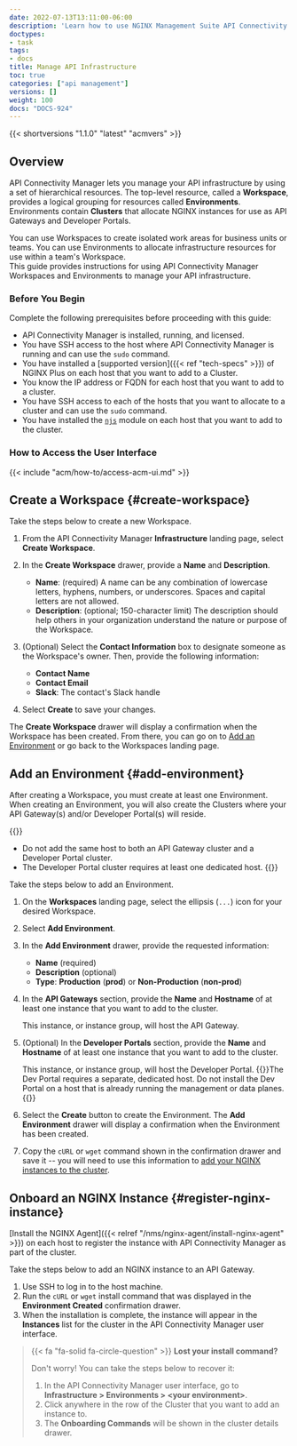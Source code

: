 ```yaml
---
date: 2022-07-13T13:11:00-06:00
description: 'Learn how to use NGINX Management Suite API Connectivity Manager to manage your API infrastructure.'
doctypes:
- task
tags:
- docs
title: Manage API Infrastructure
toc: true
categories: ["api management"]
versions: []
weight: 100
docs: "DOCS-924"
---
```


{{< shortversions "1.1.0" "latest" "acmvers" >}}

## Overview

API Connectivity Manager lets you manage your API infrastructure by using a set of hierarchical resources. The top-level resource, called a **Workspace**, provides a logical grouping for resources called **Environments**. Environments contain **Clusters** that allocate NGINX instances for use as API Gateways and Developer Portals.

You can use Workspaces to create isolated work areas for business units or teams. You can use Environments to allocate infrastructure resources for use within a team's Workspace.   
This guide provides instructions for using  API Connectivity Manager Workspaces and Environments to manage your API infrastructure.

### Before You Begin

Complete the following prerequisites before proceeding with this guide: 

- API Connectivity Manager is installed, running, and licensed.
- You have SSH access to the host where API Connectivity Manager is running and can use the `sudo` command.
- You have installed a [supported version]({{< ref "tech-specs" >}}) of NGINX Plus on each host that you want to add to a Cluster.
- You know the IP address or FQDN for each host that you want to add to a cluster.
- You have SSH access to each of the hosts that you want to allocate to a cluster and can use the `sudo` command.
- You have installed the [`njs`](https://docs.nginx.com/nginx/admin-guide/dynamic-modules/nginscript/) module on each host that you want to add to the cluster.

### How to Access the User Interface

{{< include "acm/how-to/access-acm-ui.md" >}}

## Create a Workspace {#create-workspace}

Take the steps below to create a new Workspace.

1. From the API Connectivity Manager **Infrastructure** landing page, select **Create Workspace**. 
1. In the **Create Workspace** drawer, provide a **Name** and **Description**.
   
   - **Name**: (required) A name can be any combination of lowercase letters, hyphens, numbers, or underscores. Spaces and capital letters are not allowed.
   - **Description**: (optional; 150-character limit) The description should help others in your organization understand the nature or purpose of the Workspace.

1. (Optional) Select the **Contact Information** box to designate someone as the Workspace's owner. Then, provide the following information:
    
    - **Contact Name**
    - **Contact Email** 
    - **Slack**: The contact's Slack handle

1. Select **Create** to save your changes. 

The **Create Workspace** drawer will display a confirmation when the Workspace has been created. From there, you can go on to [Add an Environment](#Add-an-environment) or go back to the Workspaces landing page.

## Add an Environment {#add-environment}

After creating a Workspace, you must create at least one Environment. When creating an Environment, you will also create the Clusters where your API Gateway(s) and/or Developer Portal(s) will reside. 

{{<caution>}}

- Do not add the same host to both an API Gateway cluster and a Developer Portal cluster.
- The Developer Portal cluster requires at least one dedicated host.
{{</caution>}}

Take the steps below to add an Environment.

1. On the **Workspaces** landing page, select the ellipsis (`...`) icon for your desired Workspace.
1. Select **Add Environment**.
1. In the **Add Environment** drawer, provide the requested information:
    - **Name** (required)
    - **Description** (optional)
    - **Type**: **Production** (**prod**) or **Non-Production** (**non-prod**)
1. In the **API Gateways** section, provide the **Name** and **Hostname** of at least one instance that you want to add to the cluster. 
   
   This instance, or instance group, will host the API Gateway.
1. (Optional) In the **Developer Portals** section, provide the **Name** and **Hostname** of at least one instance that you want to add to the cluster. 
   
   This instance, or instance group, will host the Developer Portal. 
   {{<note>}}The Dev Portal requires a separate, dedicated host. Do not install the Dev Portal on a host that is already running the management or data planes.{{</note>}}   
1. Select the **Create** button to create the Environment. The **Add Environment** drawer will display a confirmation when the Environment has been created. 
1. Copy the `cURL` or `wget` command shown in the confirmation drawer and save it -- you will need to use this information to [add your NGINX instances to the cluster](#register-nginx-instance).

## Onboard an NGINX Instance {#register-nginx-instance}

[Install the NGINX Agent]({{< relref "/nms/nginx-agent/install-nginx-agent" >}}) on each host to register the instance with API Connectivity Manager as part of the cluster.

Take the steps below to add an NGINX instance to an API Gateway.

1. Use SSH to log in to the host machine.
1. Run the `cURL` or `wget` install command that was displayed in the **Environment Created** confirmation drawer. 
1. When the installation is complete, the instance will appear in the **Instances** list for the cluster in the API Connectivity Manager user interface. 

> {{< fa "fa-solid fa-circle-question" >}} **Lost your install command?**
> 
> Don't worry! You can take the steps below to recover it:
>
> 1. In the API Connectivity Manager user interface, go to **Infrastructure > Environments > \<your environment\>**.
> 1. Click anywhere in the row of the Cluster that you want to add an instance to.
> 1. The **Onboarding Commands** will be shown in the cluster details drawer. 

